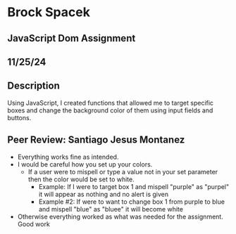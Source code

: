 # Brock Spacek

## JavaScript Dom Assignment

## 11/25/24

## Description

Using JavaScript, I created functions that allowed me to target specific boxes and change the background color of them using input fields and buttons.

## Peer Review: Santiago Jesus Montanez

- Everything works fine as intended.
- I would be careful how you set up your colors.
  - If a user were to mispell or type a value not in your set parameter then the color would be set to white.
    - Example: If I were to target box 1 and mispell "purple" as "purpel" it will appear as nothing and no alert is given
    - Example #2: If were to want to change box 1 from purple to blue and mispell "blue" as "bluee" it will become white
- Otherwise everything worked as what was needed for the assignment. Good work
